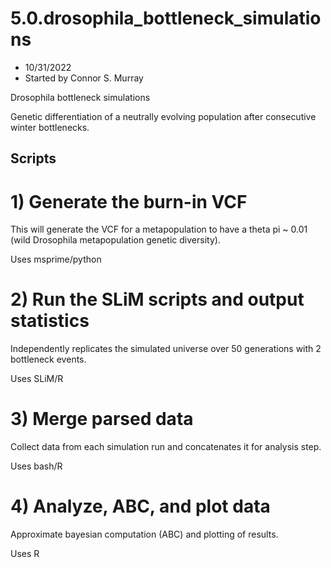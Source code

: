# 5.0.drosophila_bottleneck_simulations
* 10/31/2022
* Started by Connor S. Murray

Drosophila bottleneck simulations

Genetic differentiation of a neutrally evolving population after consecutive winter bottlenecks.

## Scripts
# 1) Generate the burn-in VCF

This will generate the VCF for a metapopulation to have a theta pi ~ 0.01 (wild Drosophila metapopulation genetic diversity).

Uses msprime/python

# 2) Run the SLiM scripts and output statistics

Independently replicates the simulated universe over 50 generations with 2 bottleneck events.

Uses SLiM/R

# 3) Merge parsed data

Collect data from each simulation run and concatenates it for analysis step.

Uses bash/R

# 4) Analyze, ABC, and plot data

Approximate bayesian computation (ABC) and plotting of results.

Uses R
